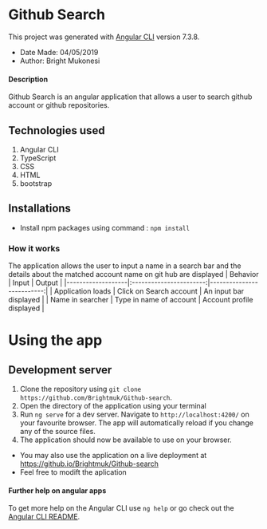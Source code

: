 # Github Search

This project was generated with [Angular CLI](https://github.com/angular/angular-cli) version 7.3.8.
* Date Made: 04/05/2019
* Author: Bright Mukonesi

#### Description
Github Search is an angular application that allows a user to search github account or github repositories.

## Technologies used
1. Angular CLI
2. TypeScript
3. CSS
4. HTML
5. bootstrap

## Installations
* Install npm packages using command : `npm install`
### How it works
The application allows the user to input a name in a search bar and the details about the matched account name on git hub are displayed
| Behavior         |       Input             |  Output                   |
|-------------------|:-----------------------:|--------------------------:|
| Application loads | Click on Search account | An input bar displayed    |
| Name in searcher  | Type in name of account | Account profile displayed |

# Using the app
## Development server
1. Clone the repository using `git clone https://github.com/Brightmuk/Github-search`.
2. Open the directory of the application using your terminal
3. Run `ng serve` for a dev server. Navigate to `http://localhost:4200/` on your favourite browser. The app will automatically reload if you change any of the source files.
4. The application should now be available to use on your browser.
* You may also use the application on a live deployment at https://github.io/Brightmuk/Github-search
* Feel free to modift the aplication

#### Further help on angular apps

To get more help on the Angular CLI use `ng help` or go check out the [Angular CLI README](https://github.com/angular/angular-cli/blob/master/README.md).
